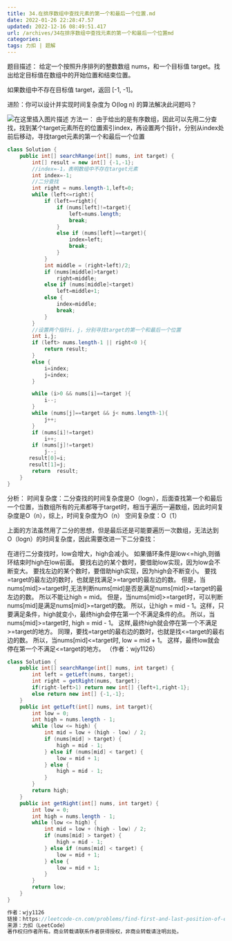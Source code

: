 ```yaml
---
title: 34.在排序数组中查找元素的第一个和最后一个位置.md
date: 2022-01-26 22:28:47.57
updated: 2022-12-16 08:49:51.417
url: /archives/34在排序数组中查找元素的第一个和最后一个位置md
categories: 
tags: 力扣 | 题解
---
```


﻿题目描述：
给定一个按照升序排列的整数数组 nums，和一个目标值 target。找出给定目标值在数组中的开始位置和结束位置。

如果数组中不存在目标值 target，返回 [-1, -1]。

进阶：你可以设计并实现时间复杂度为 O(log n) 的算法解决此问题吗？

![在这里插入图片描述](https://img-blog.csdnimg.cn/cdbb5a752498436b93cf3a348e7a0d9b.png?x-oss-process=image/watermark,type_d3F5LXplbmhlaQ,shadow_50,text_Q1NETiBA5bGx5Lit5pyJ5pyo,size_20,color_FFFFFF,t_70,g_se,x_16)
方法一：
由于给出的是有序数组，因此可以先用二分查找，找到某个target元素所在的位置索引index，再设置两个指针，分别从index处前后移动，寻找target元素的第一个和最后一个位置

```java
class Solution {
    public int[] searchRange(int[] nums, int target) {
        int[] result = new int[] {-1,-1};
        //index=-1，表明数组中不存在target元素
        int index=-1;
        //二分查找
        int right = nums.length-1,left=0;
        while (left<=right){
            if (left==right){
                if (nums[left]!=target){
                    left=nums.length;
                    break;
                }
                else if (nums[left]==target){
                    index=left;
                    break;
                }
            }
            int middle = (right+left)/2;
            if (nums[middle]>target)
                right=middle;
            else if (nums[middle]<target)
                left=middle+1;
            else {
                index=middle;
                break;
            }
        }
        //设置两个指针i，j，分别寻找target的第一个和最后一个位置
        int i,j;
        if (left> nums.length-1 || right<0 ){
            return result;
        }
        else {
            i=index;
            j=index;
        }

        while (i>0 && nums[i]==target ){
            i--;
        }
        while (nums[j]==target && j< nums.length-1){
            j++;
        }
        if (nums[i]!=target)
            i++;
        if (nums[j]!=target)
            j--;
       result[0]=i;
       result[1]=j;
        return  result;
    }
}
```
分析：
时间复杂度：二分查找的时间复杂度是O（logn），后面查找第一个和最后一个位置，当数组所有的元素都等于target时，相当于遍历一遍数组，因此时间复杂度是O（n），综上，时间复杂度为O（n）
空间复杂度：O（1）

上面的方法虽然用了二分的思想，但是最后还是可能要遍历一次数组，无法达到
O（logn）的时间复杂度，因此需要改进一下二分查找：

在进行二分查找时，low会增大，high会减小。
如果循环条件是low<=high,则循环结束时high在low前面。
要找右边的某个数时，要借助low实现，因为low会不断变大。
要找左边的某个数时，要借助high实现，因为high会不断变小。
要找=target的最左边的数时，也就是找满足>=target的最左边的数。
但是，当nums[mid]>=target时,无法判断nums[mid]是否是满足nums[mid]>=target的最左边的数。
所以不能让high = mid。
但是，当nums[mid]>=target时，可以判断nums[mid]是满足nums[mid]>=target的数。
所以，让high = mid - 1。这样，只要满足条件，high就变小，最终high会停在第一个不满足条件的点。
所以，当nums[mid]>=target时, high = mid - 1。
这样,最终high就会停在第一个不满足>=target的地方。
同理，要找=target的最右边的数时，也就是找<=target的最右边的数。
所以，当nums[mid]<=target时, low = mid + 1。
这样，最终low就会停在第一个不满足<=target的地方。
（作者：wjy1126）

```java
class Solution {
    public int[] searchRange(int[] nums, int target) {
        int left = getLeft(nums, target);
        int right = getRight(nums, target);
        if(right-left>1) return new int[] {left+1,right-1};
        else return new int[] {-1,-1};
    }
    public int getLeft(int[] nums, int target){
        int low = 0;
        int high = nums.length - 1;
        while (low <= high) {
            int mid = low + (high - low) / 2;
            if (nums[mid] > target) {
                high = mid - 1;
            } else if (nums[mid] < target) {
                low = mid + 1;
            } else {
                high = mid - 1;
            } 
        }
        return high;
    }
    public int getRight(int[] nums, int target) {
        int low = 0;
        int high = nums.length - 1;
        while (low <= high) {
            int mid = low + (high - low) / 2;
            if (nums[mid] > target) {
                high = mid - 1;
            } else if (nums[mid] < target) {
                low = mid + 1;
            } else {
                low = mid + 1;
            }
        }
        return low;
    }
}

作者：wjy1126
链接：https://leetcode-cn.com/problems/find-first-and-last-position-of-element-in-sorted-array/solution/xin-shou-ti-jie-er-fen-jie-jue-by-wjy112-h6su/
来源：力扣（LeetCode）
著作权归作者所有。商业转载请联系作者获得授权，非商业转载请注明出处。
```